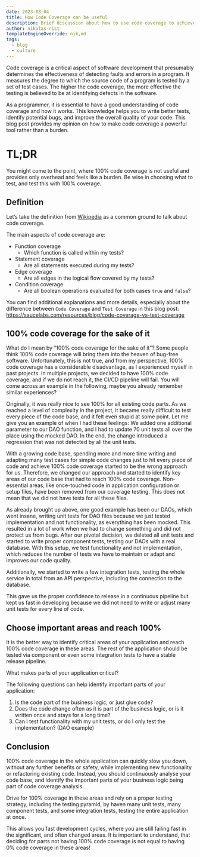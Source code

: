 ```yaml
---
date: 2023-08-04
title: How Code Coverage can be useful
description: Brief discussion about how to use code coverage to achieve more reliable services.
author: nikolas-rist
templateEngineOverride: njk,md
tags:
  - blog
  - culture
---
```


Code coverage is a critical aspect of software development that presumably determines the effectiveness of detecting faults and errors in a program. It measures the degree to which the source code of a program is tested by a set of test cases. The higher the code coverage, the more effective the testing is believed to be at identifying defects in the software.

As a programmer, it is essential to have a good understanding of code coverage and how it works. This knowledge helps you to write better tests, identify potential bugs, and improve the overall quality of your code. This blog post provides my opinion on how to make code coverage a powerful tool rather than a burden.

# TL;DR

You might come to the point, where 100% code coverage is not useful and provides only overhead and feels like a burden. Be wise in choosing what to test, and test this with 100% coverage.

## Definition

Let’s take the definition from [Wikipedia](https://en.wikipedia.org/wiki/Code_coverage) as a common ground to talk about code coverage.

The main aspects of code coverage are: 

* Function coverage
    * Which function is called within my tests?
* Statement coverage
    * Are all statements executed during my tests?
* Edge coverage
    * Are all edges in the logical flow covered by my tests?
* Condition coverage
    * Are all boolean operations evaluated for both cases `true` and `false`?

You can find additional explanations and more details, especially about the difference between `Code Coverage` and `Test Coverage` in this blog post: https://saucelabs.com/resources/blog/code-coverage-vs-test-coverage

## 100% code coverage for the sake of it

What do I mean by “100% code coverage for the sake of it”? Some people think 100% code coverage will bring them into the heaven of bug-free software. Unfortunately, this is not true, and from my perspective, 100% code coverage has a considerable disadvantage, as I experienced myself in past projects. In multiple projects, we decided to have 100% code coverage, and if we do not reach it, the CI/CD pipeline will fail. You will come across an example in the following, maybe you already remember similar experiences?

Originally, it was really nice to see 100% for all existing code parts. As we reached a level of complexity in the project, it became really difficult to test every piece of the code base, and it felt even stupid at some point. Let me give you an example of when I had these feelings: We added one additional parameter to our DAO function, and I had to update 70 unit tests all over the place using the mocked DAO. In the end, the change introduced a regression that was not detected by all the unit tests.

With a growing code base, spending more and more time writing and adapting many test cases for simple code changes just to hit every piece of code and achieve 100% code coverage started to be the wrong approach for us. Therefore, we changed our approach and started to identify key areas of our code base that had to reach 100% code coverage. Non-essential areas, like once-touched code in application configuration or setup files, have been removed from our coverage testing. This does not mean that we did not have tests for all these files.

As already brought up above, one good example has been our DAOs, which went insane, writing unit tests for DAO files because we just tested implementation and not functionality, as everything has been mocked. This resulted in a lot of work when we had to change something and did not protect us from bugs. After our pivotal decision, we deleted all unit tests and started to write proper component tests, testing our DAOs with a real database. With this setup, we test functionality and not implementation, which reduces the number of tests we have to maintain or adapt and improves our code quality.

Additionally, we started to write a few integration tests, testing the whole service in total from an API perspective, including the connection to the database.

This gave us the proper confidence to release in a continuous pipeline but kept us fast in developing because we did not need to write or adjust many unit tests for every line of code. 

## Choose important areas and reach 100%

It is the better way to identify critical areas of your application and reach 100% code coverage in these areas. The rest of the application should be tested via component or even some integration tests to have a stable release pipeline.

What makes parts of your application critical? 

The following questions can help identify important parts of your application: 

1. Is the code part of the business logic, or just glue code?
2. Does the code change often as it is part of the business logic, or is it written once and stays for a long time?
3. Can I test functionality with my unit tests, or do I only test the implementation? (DAO example)

## Conclusion

100% code coverage in the whole application can quickly slow you down, without any further benefits or safety, while implementing new functionality or refactoring existing code. Instead, you should continuously analyse your code base, and identify the important parts of your business logic being part of code coverage analysis. 

Drive for 100% coverage in these areas and rely on a proper testing strategy, including the testing pyramid, by haven many unit tests, many component tests, and some integration tests, testing the entire application at once. 

This allows you fast development cycles, where you are still failing fast in the significant, and often changed areas. It is important to understand, that deciding for parts not having 100% code coverage is not equal to having 0% code coverage in these areas!